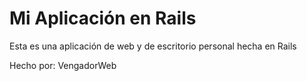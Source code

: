 # Mi Aplicación en Rails

Esta es una aplicación de web y de escritorio personal hecha en Rails

Hecho por: VengadorWeb
